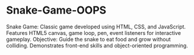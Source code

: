 # Snake-Game-OOPS
Snake Game: Classic game developed using HTML, CSS, and JavaScript. Features HTML5 canvas, game loop, pen, event listeners for interactive gameplay. Objective: Guide the snake to eat food and grow without colliding. Demonstrates front-end skills and object-oriented programming.
